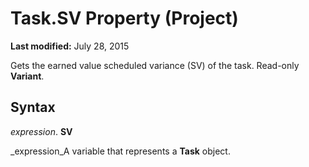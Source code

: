 
# Task.SV Property (Project)

 **Last modified:** July 28, 2015

Gets the earned value scheduled variance (SV) of the task. Read-only  **Variant**.

## Syntax

 _expression_. **SV**

 _expression_A variable that represents a  **Task** object.

